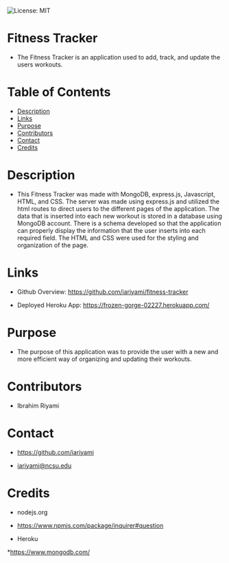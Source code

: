 ![License: MIT](https://img.shields.io/badge/License-MIT-yellow.svg)

# Fitness Tracker
- The Fitness Tracker is an application used to add, track, and update the users workouts. 

# Table of Contents

* [Description](#description)
* [Links](#links)
* [Purpose](#purpose)
* [Contributors](#contributors)
* [Contact](#contact)
* [Credits](#credits)

# **Description**
* This Fitness Tracker was made with MongoDB, express.js, Javascript, HTML, and CSS. The server was made using express.js and utilized the html routes to direct users to the different pages of the application. The data that is inserted into each new workout is stored in a database using MongoDB account. There is a schema developed so that the application can properly display the information that the user inserts into each required field. The HTML and CSS were used for the styling and organization of the page. 


# **Links**
* Github Overview: https://github.com/iariyami/fitness-tracker

* Deployed Heroku App: https://frozen-gorge-02227.herokuapp.com/

# **Purpose**
* The purpose of this application was to provide the user with a new and more efficient way of organizing and updating their workouts.

# **Contributors**
* Ibrahim Riyami

# **Contact**
* https://github.com/iariyami

* iariyami@ncsu.edu

# **Credits**
* nodejs.org

* https://www.npmjs.com/package/inquirer#question

* Heroku

*https://www.mongodb.com/